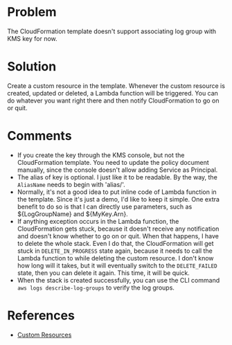 # Problem
The CloudFormation template doesn't support associating log group with KMS key for now.

# Solution
Create a custom resource in the template. Whenever the custom resource is created, updated or deleted, a Lambda function will be triggered. You can do whatever you want right there and then notify CloudFormation to go on or quit.

# Comments
* If you create the key through the KMS console, but not the CloudFormation template. You need to update the policy document manually, since the console doesn't allow adding Service as Principal.
* The alias of key is optional. I just like it to be readable. By the way, the `AliasName` needs to begin with 'alias/'.
* Normally, it's not a good idea to put inline code of Lambda function in the template. Since it's just a demo, I'd like to keep it simple. One extra benefit to do so is that I can directly use parameters, such as ${LogGroupName} and ${MyKey.Arn}.
* If anything exception occurs in the Lambda function, the CloudFormation gets stuck, because it doesn't receive any notification and doesn't know whether to go on or quit. When that happens, I have to delete the whole stack. Even I do that, the CloudFormation will get stuck in `DELETE_IN_PROGRESS` state again, because it needs to call the Lambda function to while deleting the custom resource. I don't know how long will it takes, but it will eventually switch to the `DELETE_FAILED` state, then you can delete it again. This time, it will be quick.
* When the stack is created successfully, you can use the CLI command `aws logs describe-log-groups` to verify the log groups.

# References
* [Custom Resources](https://docs.aws.amazon.com/AWSCloudFormation/latest/UserGuide/template-custom-resources.html)